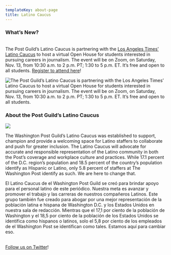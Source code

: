 ```yaml
---
templateKey: about-page
title: Latino Caucus
---
```


### What’s New?

\
The Post Guild’s Latino Caucus is partnering with the [Los Angeles Times’ Latino Caucus](https://latguild.com/news/2020/7/21/latino-caucus-letter) to host a virtual Open House for students interested in pursuing careers in journalism. The event will be on Zoom, on Saturday, Nov. 13, from 10:30 a.m. to 2 p.m. PT; 1:30 to 5 p.m. ET. It’s free and open to all students. [Register to attend here](https://docs.google.com/forms/d/126KSAYYVkfpcRrxE6ZLuQNeWGmqil59Gx2McH64gGfU/edit?usp=drive_web)!

![The Post Guild’s Latino Caucus is partnering with the [Los Angeles Times’ Latino Caucus](https://latguild.com/news/2020/7/21/latino-caucus-letter) to host a virtual Open House for students interested in pursuing careers in journalism. The event will be on Zoom, on Saturday, Nov. 13, from 10:30 a.m. to 2 p.m. PT; 1:30 to 5 p.m. ET. It’s free and open to all students.](/img/email-flyer.jpg)

### About the Post Guild’s Latino Caucus

![](/img/latino-caucus-grid.jpg)

The Washington Post Guild’s Latino Caucus was established to support, champion and provide a welcoming space for Latino staffers to collaborate and push for greater inclusion. The Latino Caucus will advocate for accurate and responsible representation of the Latino community in both the Post’s coverage and workplace culture and practices. While 17.1 percent of the D.C. region’s population and 18.5 percent of the country’s population identify as Hispanic or Latino, only 5.8 percent of staffers at The Washington Post identify as such. We are here to change that.

El Latino Caucus de el Washington Post Guild se creó para brindar apoyo para el personal latino de este periódico. Nuestra meta es avanzar y promover el trabajo y las carreras de nuestros compañeros Latinos. Este grupo también fue creado para abogar por una mejor representación de la población latina e hispana de Washington D.C. y los Estados Unidos en nuestra sala de redacción. Mientras que el 17,1 por ciento de la población de Washington y el 18,5 por ciento de la población de los Estados Unidos se identifica como hispanos o latinos, solo el 5,8 por ciento de los empleados de el Washington Post se identifican como tales. Estamos aquí para cambiar eso.

\
[Follow us on Twitter](https://twitter.com/WPLatinoCaucus)!
